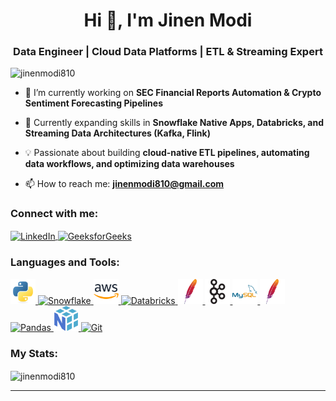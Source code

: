 <h1 align="center">Hi 👋, I'm Jinen Modi</h1>
<h3 align="center">Data Engineer | Cloud Data Platforms | ETL & Streaming Expert</h3>

<p align="left"> <img src="https://komarev.com/ghpvc/?username=jinenmodi810&label=Profile%20views&color=0e75b6&style=flat" alt="jinenmodi810" /> </p>

- 🔭 I’m currently working on **SEC Financial Reports Automation & Crypto Sentiment Forecasting Pipelines**

- 🌱 Currently expanding skills in **Snowflake Native Apps, Databricks, and Streaming Data Architectures (Kafka, Flink)**

- 💡 Passionate about building **cloud-native ETL pipelines, automating data workflows, and optimizing data warehouses**

- 📫 How to reach me: **jinenmodi810@gmail.com**

<h3 align="left">Connect with me:</h3>
<p align="left">
<a href="https://www.linkedin.com/in/jinen-modi-96a779195/" target="blank">
<img align="center" src="https://raw.githubusercontent.com/rahuldkjain/github-profile-readme-generator/master/src/images/icons/Social/linked-in-alt.svg" alt="LinkedIn" height="30" width="40" />
</a>
<a href="https://auth.geeksforgeeks.org/user/jinenmodi810/profile" target="blank">
<img align="center" src="https://raw.githubusercontent.com/rahuldkjain/github-profile-readme-generator/master/src/images/icons/Social/geeks-for-geeks.svg" alt="GeeksforGeeks" height="30" width="40" />
</a>
</p>

<h3 align="left">Languages and Tools:</h3>
<p align="left">
<a href="https://www.python.org/" target="_blank"> <img src="https://raw.githubusercontent.com/devicons/devicon/master/icons/python/python-original.svg" alt="Python" width="40" height="40"/> </a>
<a href="https://www.snowflake.com/" target="_blank"> <img src="https://raw.githubusercontent.com/simple-icons/simple-icons/develop/icons/snowflake.svg" alt="Snowflake" width="40" height="40"/> </a>
<a href="https://aws.amazon.com/" target="_blank"> <img src="https://raw.githubusercontent.com/devicons/devicon/master/icons/amazonwebservices/amazonwebservices-original-wordmark.svg" alt="AWS" width="40" height="40"/> </a>
<a href="https://databricks.com/" target="_blank"> <img src="https://raw.githubusercontent.com/databricks/branding/master/databricks-logo.svg" alt="Databricks" width="40" height="40"/> </a>
<a href="https://airflow.apache.org/" target="_blank"> <img src="https://raw.githubusercontent.com/devicons/devicon/master/icons/apache/apache-original.svg" alt="Airflow" width="40" height="40"/> </a>
<a href="https://kafka.apache.org/" target="_blank"> <img src="https://raw.githubusercontent.com/devicons/devicon/master/icons/apachekafka/apachekafka-original.svg" alt="Kafka" width="40" height="40"/> </a>
<a href="https://www.sqlshack.com/" target="_blank"> <img src="https://raw.githubusercontent.com/devicons/devicon/master/icons/mysql/mysql-original-wordmark.svg" alt="SQL" width="40" height="40"/> </a>
<a href="https://spark.apache.org/" target="_blank"> <img src="https://raw.githubusercontent.com/devicons/devicon/master/icons/apache/apache-original.svg" alt="Spark" width="40" height="40"/> </a>
<a href="https://pandas.pydata.org/" target="_blank"> <img src="https://raw.githubusercontent.com/simple-icons/simple-icons/develop/icons/pandas.svg" alt="Pandas" width="40" height="40"/> </a>
<a href="https://numpy.org/" target="_blank"> <img src="https://raw.githubusercontent.com/devicons/devicon/master/icons/numpy/numpy-original.svg" alt="NumPy" width="40" height="40"/> </a>
<a href="https://git-scm.com/" target="_blank"> <img src="https://www.vectorlogo.zone/logos/git-scm/git-scm-icon.svg" alt="Git" width="40" height="40"/> </a>
</p>

<h3 align="left">My Stats:</h3>
<p><img align="center" src="https://github-readme-stats.vercel.app/api/top-langs?username=jinenmodi810&show_icons=true&locale=en&layout=compact" alt="jinenmodi810" /></p>

---

